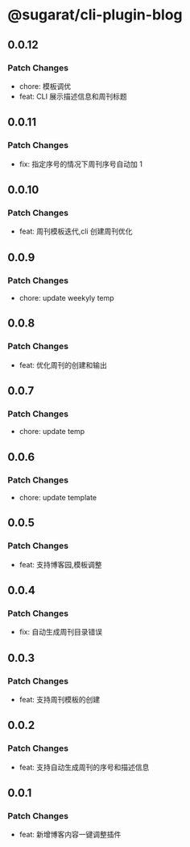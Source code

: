# @sugarat/cli-plugin-blog

## 0.0.12

### Patch Changes

- chore: 模板调优
- feat: CLI 展示描述信息和周刊标题

## 0.0.11

### Patch Changes

- fix: 指定序号的情况下周刊序号自动加 1

## 0.0.10

### Patch Changes

- feat: 周刊模板迭代,cli 创建周刊优化

## 0.0.9

### Patch Changes

- chore: update weekyly temp

## 0.0.8

### Patch Changes

- feat: 优化周刊的创建和输出

## 0.0.7

### Patch Changes

- chore: update temp

## 0.0.6

### Patch Changes

- chore: update template

## 0.0.5

### Patch Changes

- feat: 支持博客园,模板调整

## 0.0.4

### Patch Changes

- fix: 自动生成周刊目录错误

## 0.0.3

### Patch Changes

- feat: 支持周刊模板的创建

## 0.0.2

### Patch Changes

- feat: 支持自动生成周刊的序号和描述信息

## 0.0.1

### Patch Changes

- feat: 新增博客内容一键调整插件
